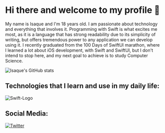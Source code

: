 # Hi there and welcome to my profile 👋

My name is Isaque and I'm 18 years old. I am passionate about technology and everything that involves it. Programming with Swift is what excites me most, as it is a language that has strong readability due to its simplicity of writing, but offers tremendous power to any application we can develop using it. I recently graduated from the 100 Days of SwiftUI marathon, where I learned a lot about iOS development, with Swift and SwiftUI, but I don't intend to stop here, and my next goal to achieve is to study Computer Science.

![Isaque's GitHub stats](https://github-readme-stats.vercel.app/api?username=isaqueDaSilva&show_icons=true&theme=radical)

## Technologies that I learn and use in my daily life:
![Swift-Logo](https://github.com/isaqueDaSilva/isaqueDaSilva/assets/122185792/41767f00-9373-4029-a779-c7d91b7305ff)

## Social Media:
[![Twitter](https://img.shields.io/badge/Twitter-1DA1F2?style=for-the-badge&logo=twitter&logoColor=white)](https://twitter.com/dev_zaquin)
<!--
**isaqueDaSilva/isaqueDaSilva** is a ✨ _special_ ✨ repository because its `README.md` (this file) appears on your GitHub profile.

Here are some ideas to get you started:

- 🔭 I’m currently working on ...
- 🌱 I’m currently learning ...
- 👯 I’m looking to collaborate on ...
- 🤔 I’m looking for help with ...
- 💬 Ask me about ...
- 📫 How to reach me: ...
- 😄 Pronouns: ...
- ⚡ Fun fact: ...
-->
